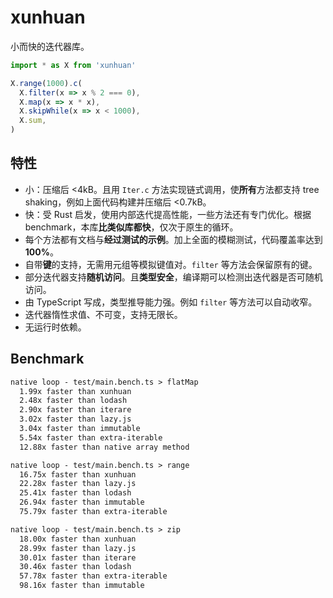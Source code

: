 # xunhuan

小而快的迭代器库。

```js
import * as X from 'xunhuan'

X.range(1000).c(
  X.filter(x => x % 2 === 0),
  X.map(x => x * x),
  X.skipWhile(x => x < 1000),
  X.sum,
)
```

## 特性

- 小：压缩后 <4kB。且用 `Iter.c` 方法实现链式调用，使**所有**方法都支持 tree shaking，例如上面代码构建并压缩后 <0.7kB。
- 快：受 Rust 启发，使用内部迭代提高性能，一些方法还有专门优化。根据 benchmark，本库**比类似库都快**，仅次于原生的循环。
- 每个方法都有文档与**经过测试的示例**。加上全面的模糊测试，代码覆盖率达到 **100%**。
- 自带**键**的支持，无需用元组等模拟键值对。`filter` 等方法会保留原有的键。
- 部分迭代器支持**随机访问**。且**类型安全**，编译期可以检测出迭代器是否可随机访问。
- 由 TypeScript 写成，类型推导能力强。例如 `filter` 等方法可以自动收窄。
- 迭代器惰性求值、不可变，支持无限长。
- 无运行时依赖。

## Benchmark

```txt
native loop - test/main.bench.ts > flatMap
  1.99x faster than xunhuan
  2.48x faster than lodash
  2.90x faster than iterare
  3.02x faster than lazy.js
  3.04x faster than immutable
  5.54x faster than extra-iterable
  12.88x faster than native array method

native loop - test/main.bench.ts > range
  16.75x faster than xunhuan
  22.28x faster than lazy.js
  25.41x faster than lodash
  26.94x faster than immutable
  75.79x faster than extra-iterable

native loop - test/main.bench.ts > zip
  18.00x faster than xunhuan
  28.99x faster than lazy.js
  30.01x faster than iterare
  30.46x faster than lodash
  57.78x faster than extra-iterable
  98.16x faster than immutable
```
